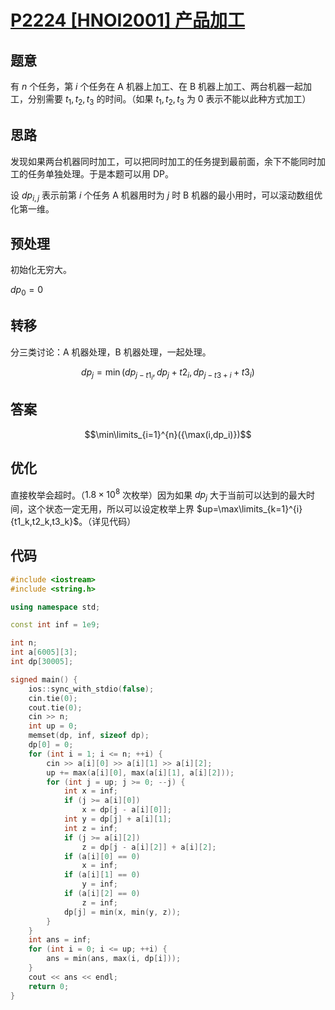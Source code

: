 # [P2224 [HNOI2001] 产品加工](https://www.luogu.com.cn/problem/P2224)

## 题意

有 $n$ 个任务，第 $i$ 个任务在 A 机器上加工、在 B 机器上加工、两台机器一起加工，分别需要 $t_1,t_2,t_3$ 的时间。（如果 $t_1,t_2,t_3$ 为 $0$ 表示不能以此种方式加工）

## 思路

发现如果两台机器同时加工，可以把同时加工的任务提到最前面，余下不能同时加工的任务单独处理。于是本题可以用 DP。

设 $dp_{i,j}$ 表示前第 $i$ 个任务 A 机器用时为 $j$ 时 B 机器的最小用时，可以滚动数组优化第一维。

## 预处理

初始化无穷大。

$dp_0=0$

## 转移

分三类讨论：A 机器处理，B 机器处理，一起处理。

$$dp_j=\min(dp_{j-t1_i},dp_j+t2_i,dp_{j-t3+i}+t3_i)$$

## 答案

$$\min\limits_{i=1}^{n}({\max(i,dp_i)})$$

## 优化

直接枚举会超时。（$1.8\times10^8$ 次枚举）因为如果 $dp_j$ 大于当前可以达到的最大时间，这个状态一定无用，所以可以设定枚举上界 $up=\max\limits_{k=1}^{i}{t1_k,t2_k,t3_k}$。（详见代码）

## 代码

```cpp
#include <iostream>
#include <string.h>

using namespace std;

const int inf = 1e9;

int n;
int a[6005][3];
int dp[30005];

signed main() {
    ios::sync_with_stdio(false);
    cin.tie(0);
    cout.tie(0);
    cin >> n;
    int up = 0;
    memset(dp, inf, sizeof dp);
    dp[0] = 0;
    for (int i = 1; i <= n; ++i) {
        cin >> a[i][0] >> a[i][1] >> a[i][2];
        up += max(a[i][0], max(a[i][1], a[i][2]));
        for (int j = up; j >= 0; --j) {
            int x = inf;
            if (j >= a[i][0])
                x = dp[j - a[i][0]];
            int y = dp[j] + a[i][1];
            int z = inf;
            if (j >= a[i][2])
                z = dp[j - a[i][2]] + a[i][2];
            if (a[i][0] == 0)
                x = inf;
            if (a[i][1] == 0)
                y = inf;
            if (a[i][2] == 0)
                z = inf;
            dp[j] = min(x, min(y, z));
        }
    }
    int ans = inf;
    for (int i = 0; i <= up; ++i) {
        ans = min(ans, max(i, dp[i]));
    }
    cout << ans << endl;
    return 0;
}
```